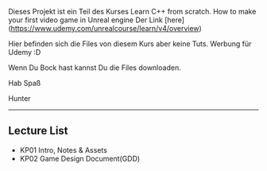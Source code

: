 Dieses Projekt ist ein Teil des Kurses Learn C++ from scratch. How to make your first video game in Unreal engine
Der Link [here] (https://www.udemy.com/unrealcourse/learn/v4/overview) 

Hier befinden sich die Files von diesem Kurs aber keine Tuts. Werbung für Udemy :D

Wenn Du Bock hast kannst Du die Files downloaden.

Hab Spaß

Hunter

---

## Lecture List
* KP01 Intro, Notes & Assets
* KP02 Game Design Document(GDD)
